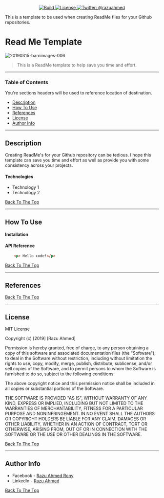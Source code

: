 <p align="center">
    <a href="/">
        <img src="https://img.shields.io/badge/build-passing-brightgreen.svg" alt="Build" />
    </a>
    <a href="/">
        <img src="https://img.shields.io/badge/license-MIT-blue.svg" alt="License" />
    </a>
    <a href="https://www.researchgate.net/profile/Md_Razu_Ahmed">
        <img src="https://img.shields.io/badge/contact%40-razuahmed-red.svg" alt="Twitter: @razuahmed" />
    </a>
</p>

This is a template to be used when creating ReadMe files for your Github repositories.
# Read Me Template

![20190315-barnimages-006](https://user-images.githubusercontent.com/17978179/56453444-950c4700-6364-11e9-9a30-b328a22d5aef.jpg)



> This is a ReadMe template to help save you time and effort.

---

### Table of Contents
You're sections headers will be used to reference location of destination.

- [Description](#description)
- [How To Use](#how-to-use)
- [References](#references)
- [License](#license)
- [Author Info](#author-info)

---

## Description

Creating ReadMe's for your Github repository can be tedious.  I hope this template can save you time and effort as well as provide you with some consistency across your projects.

#### Technologies

- Technology 1
- Technology 2

[Back To The Top](#read-me-template)

---

## How To Use

#### Installation



#### API Reference

```html
    <p> Hello code!</p>
```
[Back To The Top](#read-me-template)

---

## References
[Back To The Top](#read-me-template)

---

## License

MIT License

Copyright (c) [2019] [Razu Ahmed]

Permission is hereby granted, free of charge, to any person obtaining a copy
of this software and associated documentation files (the "Software"), to deal
in the Software without restriction, including without limitation the rights
to use, copy, modify, merge, publish, distribute, sublicense, and/or sell
copies of the Software, and to permit persons to whom the Software is
furnished to do so, subject to the following conditions:

The above copyright notice and this permission notice shall be included in all
copies or substantial portions of the Software.

THE SOFTWARE IS PROVIDED "AS IS", WITHOUT WARRANTY OF ANY KIND, EXPRESS OR
IMPLIED, INCLUDING BUT NOT LIMITED TO THE WARRANTIES OF MERCHANTABILITY,
FITNESS FOR A PARTICULAR PURPOSE AND NONINFRINGEMENT. IN NO EVENT SHALL THE
AUTHORS OR COPYRIGHT HOLDERS BE LIABLE FOR ANY CLAIM, DAMAGES OR OTHER
LIABILITY, WHETHER IN AN ACTION OF CONTRACT, TORT OR OTHERWISE, ARISING FROM,
OUT OF OR IN CONNECTION WITH THE SOFTWARE OR THE USE OR OTHER DEALINGS IN THE
SOFTWARE.

[Back To The Top](#read-me-template)

---

## Author Info

- Facebook - [Razu Ahmed Rony](https://www.facebook.com/razuswe)
- LinkedIn - [Razu Ahmed](https://www.linkedin.com/in/razuse/)

[Back To The Top](#read-me-template)
